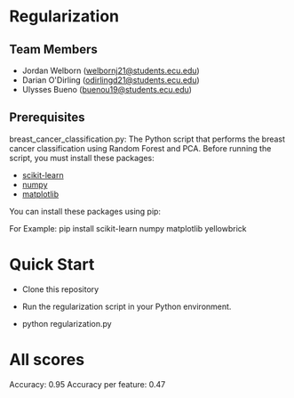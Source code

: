 # Regularization 

## Team Members
- Jordan Welborn (welbornj21@students.ecu.edu)
- Darian O'Dirling (odirlingd21@students.ecu.edu)
- Ulysses Bueno (buenou19@students.ecu.edu)

## Prerequisites

breast_cancer_classification.py: The Python script that performs the breast cancer classification using Random Forest and PCA.
Before running the script, you must install these packages:

- [scikit-learn](https://scikit-learn.org/stable/install.html)
- [numpy](https://numpy.org/install/)
- [matplotlib](https://matplotlib.org/stable/users/installing.html)


You can install these packages using pip:

For Example:
pip install scikit-learn numpy matplotlib yellowbrick


# Quick Start
- Clone this repository

- Run the regularization script in your Python environment.
- python regularization.py

# All scores

Accuracy: 0.95
Accuracy per feature: 0.47
